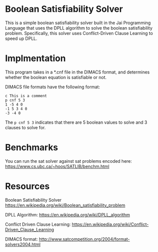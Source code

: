 # Boolean Satisfiability Solver
This is a simple boolean satisfiability solver built in the Jai Programming Language that uses the DPLL algorithm to solve the boolean satisfiability problem. Specifically, this solver uses Conflict-Driven Clause Learning to speed up DPLL.

# Implmentation
This program takes in a *.cnf file in the DIMACS format, and determines whether the boolean equation is satisfiable or not.

DIMACS file formats have the following format:
```
c This is a comment
p cnf 5 3
1 -5 4 0
-1 5 3 4 0
-3 -4 0
```
The `p cnf 5 3` indicates that there are 5 boolean values to solve and 3 clauses to solve for.

# Benchmarks
You can run the sat solver against sat problems encoded here: https://www.cs.ubc.ca/~hoos/SATLIB/benchm.html

# Resources
Boolean Satisfiability Solver https://en.wikipedia.org/wiki/Boolean_satisfiability_problem

DPLL Algorithm: https://en.wikipedia.org/wiki/DPLL_algorithm

Conflict Driven Clause Learning: https://en.wikipedia.org/wiki/Conflict-Driven_Clause_Learning

DIMACS format: http://www.satcompetition.org/2004/format-solvers2004.html
